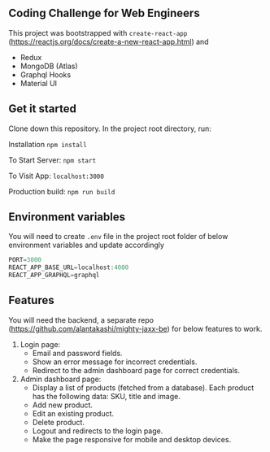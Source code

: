 
## Coding Challenge for Web Engineers
This project was bootstrapped with `create-react-app` (https://reactjs.org/docs/create-a-new-react-app.html) and 
- Redux
- MongoDB (Atlas)
- Graphql Hooks
- Material UI

## Get it started
Clone down this repository. In the project root directory, run:

Installation
`npm install`  

To Start Server:
`npm start`  

To Visit App:
`localhost:3000`

Production build:
`npm run build`

## Environment variables
You will need to create `.env` file in the project root folder of below environment variables and update accordingly
```js
PORT=3000
REACT_APP_BASE_URL=localhost:4000
REACT_APP_GRAPHQL=graphql
```
## Features
You will need the backend, a separate repo (https://github.com/alantakashi/mighty-jaxx-be) for below features to work. 
1. Login page: 
   - Email and password fields.
   - Show an error message for incorrect credentials.
   - Redirect to the admin dashboard page for correct credentials.
2. Admin dashboard page:
   - Display a list of products (fetched from a database). Each product has the following data: SKU, title and image.
   - Add new product.
   - Edit an existing product.
   - Delete product.
   - Logout and redirects to the login page. 
   - Make the page responsive for mobile and desktop devices.